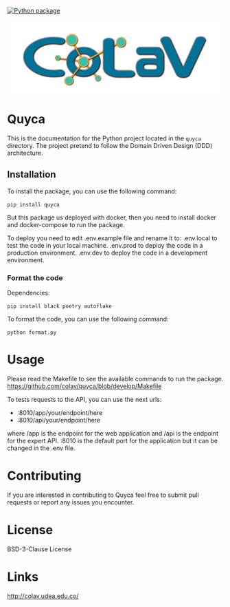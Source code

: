[![Python package](https://github.com/colav-playground/Kahi/actions/workflows/python-package.yml/badge.svg)](https://github.com/colav-playground/Kahi/actions/workflows/python-package.yml)
<center><img src="https://raw.githubusercontent.com/colav/colav.github.io/master/img/Logo.png"/></center>

# Quyca
This is the documentation for the Python project located in the `quyca` directory. The project pretend to follow the Domain Driven Design (DDD) architecture.


## Installation

To install the package, you can use the following command:
```shell
pip install quyca
```

But this package us deployed with docker, then you need to install docker and docker-compose to run the package.

To deploy you need to edit .env.example file and rename it to:
.env.local to test the code in your local machine.
.env.prod to deploy the code in a production environment.
.env.dev to deploy the code in a development environment.

### Format the code

Dependencies:
```shell
pip install black poetry autoflake
```

To format the code, you can use the following command:
```shell
python format.py
```


# Usage
Please read the Makefile to see the available commands to run the package.
https://github.com/colav/quyca/blob/develop/Makefile

To tests requests to the API, you can use the next urls:
- :8010/app/your/endpoint/here
- :8010/api/your/endpoint/here

where /app is the endpoint for the web application and /api is the endpoint for the expert API.
:8010 is the default port for the application but it can be changed in the .env file.


# Contributing
If you are interested in contributing to Quyca feel free to submit pull requests or report any issues you encounter.

# License
BSD-3-Clause License

# Links
http://colav.udea.edu.co/

